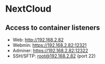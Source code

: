 # NextCloud

## Access to container listeners

- Web:        http://192.168.2.82
- Webmin:     https://192.168.2.82:12321
- Adminer:    https://192.168.2.82:12322
- SSH/SFTP:   root@192.168.2.82 (port 22)
